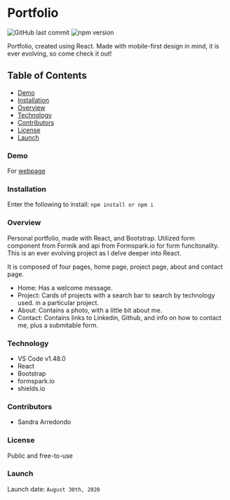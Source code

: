 # Portfolio

![GitHub last commit](https://img.shields.io/github/last-commit/salpharre/Portfolio) ![npm version](https://badge.fury.io/js/inquirer.svg)

Portfolio, created using React. Made with mobile-first design in mind, it is ever evolving, so come check it out! 

## Table of Contents

* [Demo](#demo)
* [Installation](#installation)
* [Overview](#overview)
* [Technology](#technology)
* [Contributors](#contributors)
* [License](#license)
* [Launch](#launch)

### Demo

For [webpage](https://sandraarredondo.herokuapp.com/)

### Installation

Enter the following to install:
`npm install or npm i`

### Overview

Personal portfolio, made with React, and Bootstrap. Utilized form component from Formik and api from Formspark.io for form funcitonality. This is an ever evolving project as I delve deeper into React. 

It is composed of four pages, home page, project page, about and contact page. 

* Home: Has a welcome message.
* Project: Cards of projects with a search bar to search by technology used. in a particular project.
* About: Contains a photo, with a little bit about me.
* Contact: Contains links to Linkedin, Github, and info on how to contact me, plus a submitable form.

### Technology

* VS Code v1.48.0
* React
* Bootstrap
* formspark.io
* shields.io

### Contributors

* Sandra Arredondo

### License

Public and free-to-use

### Launch

Launch date: `August 30th, 2020`
